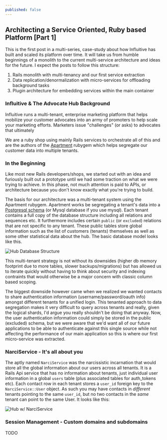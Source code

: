 ```yaml
---
published: false
---
```


## Architecting a Service Oriented, Ruby based Platform [Part 1]

This is the first post in a multi-series, case-study about how Influitive has built and scaled its platform over time. It will take us from humble beginnings of a monolith to the current multi-service architecture and ideas for the future. I expect the posts to follow this structure:

1. Rails monolith with multi-tenancy and our first service extraction
2. Data replication/denormalization with micro-services for offloading background tasks
3. Plugin architecture for embedding services within the main container

### Influitive & The Advocate Hub Background

Influitive runs a multi-tenant, enterprise marketing platform that helps mobilize your customer advocates into an army of promoters to help scale your marketing efforts. Marketers issue "challenges" (or asks) to advocates that ultimately <blah>

We are a ruby shop using mainly Rails services to orchestrate all of this and are the authors of the [Apartment](https://rubygems.org/gems/apartment) rubygem which helps segregate our customer data into multiple tenants.

### In the Beginning

Like most new Rails developers/shops, we started out with an idea and furiously built out a prototype until we had some traction on what we were trying to achieve. In this phase, not much attention is paid to APIs, or architecture because you don't know exactly what you're trying to build.

The basis for our architecture was a multi-tenant system using the Apartment rubygem. Apartment works be segregating a tenant's data into a [Postgresql schema](http://www.postgresql.org/docs/9.4/static/ddl-schemas.html) (or Mysql database if you use mysql). Each tenant contains a full copy of the database structure including all relations and sequences etc. It furthermore includes certain `public` (or `excluded`) relations that are not specific to any tenant. These public tables store global information such as the list of customers (tenants) themselves as well as some other statistical data about the hub. The basic database model looks like this.

![Hub Database Structure]({{site.baseurl}}/_posts/hub_database_structure.png)

This multi-tenant strategy is not without its downsides (higher db memory footprint due to more tables, slower backups/migrations) but has allowed us to iterate quickly without having to think about security and indexing contraints that would otherwise be a major concern with classic column based scoping. 

The biggest downside however came when we realized we wanted contacts to share authentication information (username/password/oauth info) amongst different tenants for a unified login. This tenanted approach to data segregation makes it very difficult to query across tenants and really, given the logical shards, I'd argue you really shouldn't be doing that anyway. Now, the user authentication information could simply be stored in the public (excluded) schema, but we were aware that we'd want all of our future applications to be able to authenticate against this single source while not affecting the performance of our main application so this is where our first micro-service was extracted.

### NarciService - It's all about you

The aptly named `NarciService` was the narcissistic incarnation that would store all the global information about our users across all tenants. It is a Rails Api service that has no information about tenants, just individual user information in a global `users` table (plus associated tables for auth_tokens etc). Each contact row in each tenant stores a `user_id` foreign key to the `NarciService::User` object. As such you may have contacts in *different* tenants pointing to the same `user_id`, but no two contacts in the *same* tenant can point to the same User. It looks like this:

![Hub w/ NarciService]({{site.baseurl}}/_posts/hub_narci_structure.png)

### Session Management - Custom domains and subdomains

TODO